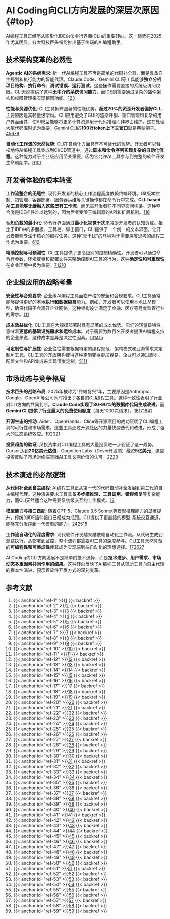 # AI Coding向CLI方向发展的深层次原因 {#top}

<!-- markdownlint-disable MD051 -->

AI编程工具正经历从图形化IDE向命令行界面(CLI)的重要转向。这一趋势在2025年尤其明显，各大科技巨头纷纷推出基于终端的AI编程助手。

## 技术架构变革的必然性

**Agentic AI的系统需求**: 新一代AI编程工具不再是简单的代码补全器，而是具备自主规划和执行能力的智能代理。Claude Code、Gemini CLI等工具能够**独立分析项目结构、执行命令、调试错误、运行测试**，这些操作需要直接的系统级访问权限。CLI天然提供了这种**无中介的系统访问能力**，而IDE则需要通过复杂的插件架构和权限管理来实现相同功能。[1](#ref-1)[2](#ref-2)[3](#ref-3)

**性能与资源优化**: CLI工具拥有显著的性能优势。**超过70%的资深开发者偏好CLI**，主要原因是其轻量级架构。CLI应用避免了GUI的渲染开销、窗口管理和复杂的用户界面组件，使AI模型能够将更多计算资源用于代码推理而非界面维护。这在处理大型代码库时尤为重要，Gemini CLI的**100万token上下文窗口**就是典型例子。[4](#ref-4)[5](#ref-5)[6](#ref-6)[7](#ref-7)[8](#ref-8)

**自动化工作流的天然优势**: CLI在自动化方面具有不可替代的优势。开发者可以轻松地将AI编程工具集成到CI/CD管道中，通过**脚本和命令序列实现复杂的自动化流程**。这种能力对于企业级应用至关重要，因为它允许AI工具参与到完整的软件开发生命周期中。[9](#ref-9)[10](#ref-10)[1](#ref-1)

## 开发者体验的根本转变

**工作流整合的无缝性**: 现代开发者的核心工作流程高度依赖终端环境。Git版本控制、包管理、容器部署、服务器运维等关键操作都在命令行中完成。**CLI-based AI工具能够无缝融入这些既有工作流**，而无需开发者在不同界面间切换。这种整合度是IDE插件难以达到的，因为后者受限于编辑器的API和扩展机制。[11](#ref-11)[6](#ref-6)

**认知负载的最小化**: 命令行界面通过**最小化视觉干扰**来减少开发者的认知负载。相比于IDE中的多面板、工具栏、弹出窗口，CLI提供了一个统一的文本界面，让开发者能够专注于核心的编程任务。这种"无干扰"的环境对于需要深度思考的编程工作尤为重要。[6](#ref-6)[12](#ref-12)

**精确控制与可预测性**: CLI工具提供了更高级别的控制精确性。开发者可以通过命令行参数、环境变量和配置文件来精确控制AI工具的行为，这种**确定性和可重现性**在企业环境中极为重要。[7](#ref-7)[12](#ref-12)[10](#ref-10)

## 企业级应用的战略考量

**安全性与合规要求**: 企业级AI编程工具面临严格的安全和合规要求。CLI工具通常能够提供更好的**本地执行和数据隔离**能力。例如，开发者可以使用本地LLM模型，确保代码不会离开企业网络。这种架构设计满足了金融、医疗等高度监管行业的需求。[1](#ref-1)[11](#ref-11)

**成本效益优化**: CLI工具在大规模部署时具有显著的成本优势。它们的轻量级特性意味着**更低的基础设施需求和运维成本**。对于需要为数百名开发者提供AI编程支持的企业来说，这种成本差异是决定性因素。[13](#ref-13)[14](#ref-14)[15](#ref-15)

**可定制性与扩展性**: 企业往往需要根据特定的编程规范、架构模式和业务需求来定制AI工具。CLI工具的开放架构使得这种定制变得更加容易，企业可以通过脚本、配置文件和API集成来实现深度定制。[5](#ref-5)[11](#ref-11)[1](#ref-1)

## 市场动态与竞争格局

**技术巨头的战略布局**: 2025年被称为"终端复兴"年，主要原因是Anthropic、Google、OpenAI等公司同时推出了各自的CLI编程工具。这种一致性表明了行业对CLI方向的共同判断。**Claude Code实现了80-90%的数据库代码生成改进**，而**Gemini CLI提供了行业最大的免费使用额度**（每天1000次请求）。[16](#ref-16)[17](#ref-17)[18](#ref-18)[4](#ref-4)[1](#ref-1)

**开源生态的推动**: Aider、OpenHands、Cline等开源项目的成功证明了CLI编程工具的可行性和市场需求。这些工具通过开源社区的力量快速迭代和改进，形成了强大的生态系统效应。[19](#ref-19)[20](#ref-20)[21](#ref-21)

**投资趋势的验证**: 风投资本对CLI编程工具的大量投资进一步验证了这一趋势。Cursor达到**20亿美元估值**，Cognition Labs（Devin开发商）融资**5亿美元**，这些投资反映了市场对终端基础AI工具长期价值的认可。[22](#ref-22)[23](#ref-23)

## 技术演进的必然逻辑

**从代码补全到自主编程**: AI编程工具正从第一代的代码自动补全发展到第三代的自主编程代理。这种演进要求工具具备**多步骤推理、工具调用、错误修复**等复杂能力，而CLI天然适合这种需要系统级交互的工作模式。[18](#ref-18)

**模型能力与接口匹配**: 随着GPT-5、Claude 3.5 Sonnet等模型推理能力的显著提升，传统的IDE插件接口已经成为瓶颈。CLI提供了更直接的模型-系统交互通道，能够充分发挥新一代模型的能力。[24](#ref-24)[25](#ref-25)[18](#ref-18)

**工作流自动化的深度需求**: 现代软件开发越来越依赖自动化工作流。从代码生成到测试执行，从部署到监控，整个流程都需要AI工具的深度参与。CLI工具天然具备的**可编程性和可集成性**使其成为实现端到端自动化的理想选择。[17](#ref-17)[26](#ref-26)[27](#ref-27)

AI Coding向CLI方向发展不是简单的技术选择，而是**技术进步、用户需求、市场动态多重因素共同作用的结果**。这种转向反映了AI编程工具从辅助工具向自主代理的根本性演进，预示着软件开发方式的深刻变革。

## 参考文献

 1. {{< anchor id="ref-1" >}}[1](https://www.prompt.security/blog/ai-coding-assistants-make-a-cli-comeback) {{< backref >}}
 2. {{< anchor id="ref-2" >}}[2](https://www.anthropic.com/claude-code) {{< backref >}}
 3. {{< anchor id="ref-3" >}}[3](https://github.com/resources/articles/ai/what-is-agentic-ai) {{< backref >}}
 4. {{< anchor id="ref-4" >}}[4](https://blog.google/technology/developers/introducing-gemini-cli-open-source-ai-agent/) {{< backref >}}
 5. {{< anchor id="ref-5" >}}[5](https://www.qodo.ai/blog/best-ai-coding-assistant-tools/) {{< backref >}}
 6. {{< anchor id="ref-6" >}}[6](https://itsmehari.in/blog/terminal-Ai-vs-IDE-Ai-comparison-2025-trends.html) {{< backref >}}
 7. {{< anchor id="ref-7" >}}[7](https://labs.appligent.com/appligent-labs/the-advantages-of-command-line-interfaces-over-sdks-and-dlls) {{< backref >}}
 8. {{< anchor id="ref-8" >}}[8](https://blog.iron.io/pros-and-cons-of-a-command-line-interface/) {{< backref >}}
 9. {{< anchor id="ref-9" >}}[9](https://www.alooba.com/skills/tools/devops/command-line-scripting/) {{< backref >}}
 10. {{< anchor id="ref-10" >}}[10](https://arthvhanesa.hashnode.dev/5-reasons-why-command-line-interface-cli-is-more-efficient-than-gui) {{< backref >}}
 11. {{< anchor id="ref-11" >}}[11](https://getstream.io/blog/agentic-cli-tools/) {{< backref >}}
 12. {{< anchor id="ref-12" >}}[12](https://dev.to/forgecode/cli-vs-ide-coding-agents-choose-the-right-one-for-10x-productivity-5gkc) {{< backref >}}
 13. {{< anchor id="ref-13" >}}[13](https://getdx.com/blog/ai-roi-enterprise/) {{< backref >}}
 14. {{< anchor id="ref-14" >}}[14](https://www.damcogroup.com/insights/report/ai-coding-assistants) {{< backref >}}
 15. {{< anchor id="ref-15" >}}[15](https://www.augmentcode.com/guides/cto-s-guide-to-ai-development-tool-roi) {{< backref >}}
 16. {{< anchor id="ref-16" >}}[16](https://techcrunch.com/2025/07/15/ai-coding-tools-are-shifting-to-a-surprising-place-the-terminal/) {{< backref >}}
 17. {{< anchor id="ref-17" >}}[17](https://www.infosys.com/iki/perspectives/agentic-ai-software-development.html) {{< backref >}}
 18. {{< anchor id="ref-18" >}}[18](https://www.linkedin.com/pulse/great-ai-coding-cli-showdown-why-developers-ditching-ides-varis-a-4lwac) {{< backref >}}
 19. {{< anchor id="ref-19" >}}[19](https://www.shakudo.io/blog/best-ai-coding-assistants) {{< backref >}}
 20. {{< anchor id="ref-20" >}}[20](https://aider.chat) {{< backref >}}
 21. {{< anchor id="ref-21" >}}[21](https://cline.bot) {{< backref >}}
 22. {{< anchor id="ref-22" >}}[22](https://www.wsj.com/articles/cognition-cinches-about-500-million-to-advance-ai-code-generation-business-f65f71a9) {{< backref >}}
 23. {{< anchor id="ref-23" >}}[23](https://www.crescendo.ai/news/latest-vc-investment-deals-in-ai-startups) {{< backref >}}
 24. {{< anchor id="ref-24" >}}[24](https://openai.com/index/introducing-gpt-5/) {{< backref >}}
 25. {{< anchor id="ref-25" >}}[25](https://www.anthropic.com/news/claude-3-5-sonnet) {{< backref >}}
 26. {{< anchor id="ref-26" >}}[26](https://kanerika.com/blogs/ai-workflow-automation/) {{< backref >}}
 27. {{< anchor id="ref-27" >}}[27](https://www.stack-ai.com/blog/top-examples-of-ai-use-in-the-enterprise) {{< backref >}}
 28. {{< anchor id="ref-28" >}}[28](https://www.reddit.com/r/ChatGPTCoding/comments/1gsqxm5/codai_ai_code_assistant_in_terminal_with/) {{< backref >}}
 29. {{< anchor id="ref-29" >}}[29](https://blog.netnerds.net/2024/10/aider-is-awesome/) {{< backref >}}
 30. {{< anchor id="ref-30" >}}[30](https://codesignal.com/report-developers-and-ai-coding-assistant-trends/) {{< backref >}}
 31. {{< anchor id="ref-31" >}}[31](https://codeassist.google) {{< backref >}}
 32. {{< anchor id="ref-32" >}}[32](https://codesubmit.io/blog/ai-code-tools/) {{< backref >}}
 33. {{< anchor id="ref-33" >}}[33](https://spacelift.io/blog/ai-coding-assistant-tools) {{< backref >}}
 34. {{< anchor id="ref-34" >}}[34](https://zencoder.ai/blog/ai-tools-for-developers) {{< backref >}}
 35. {{< anchor id="ref-35" >}}[35](http://willmcgugan.github.io/announcing-toad/) {{< backref >}}
 36. {{< anchor id="ref-36" >}}[36](https://www.reddit.com/r/learnprogramming/comments/10pcflg/is_learning_how_to_use_clis_vital_to_the_majority/) {{< backref >}}
 37. {{< anchor id="ref-37" >}}[37](https://www.reddit.com/r/ClaudeAI/comments/1lqgskt/why_cli_is_better_than_ide/) {{< backref >}}
 38. {{< anchor id="ref-38" >}}[38](https://docs.github.com/en/enterprise-cloud@latest/copilot/tutorials/rolling-out-github-copilot-at-scale/enabling-developers/integrating-agentic-ai) {{< backref >}}
 39. {{< anchor id="ref-39" >}}[39](https://github.com/resources/articles/software-development/what-is-a-cli) {{< backref >}}
 40. {{< anchor id="ref-40" >}}[40](https://www.producthunt.com/p/general/coding-with-an-ai-ide-visual-vs-ai-cli-terminal-what-s-better) {{< backref >}}
 41. {{< anchor id="ref-41" >}}[41](https://www.hashicorp.com/en/blog/which-terraform-workflow-should-i-use-vcs-cli-or-api) {{< backref >}}
 42. {{< anchor id="ref-42" >}}[42](https://www.reddit.com/r/linux/comments/1qyp0z/what_are_practical_reasons_to_use_terminalbased/) {{< backref >}}
 43. {{< anchor id="ref-43" >}}[43](https://newsletter.pragmaticengineer.com/p/how-ai-will-change-software-engineering) {{< backref >}}
 44. {{< anchor id="ref-44" >}}[44](https://www.linkedin.com/pulse/revolutionizing-coding-real-time-ides-vs-cli-based-tools-agrawal-hpsec) {{< backref >}}
 45. {{< anchor id="ref-45" >}}[45](https://news.ycombinator.com/item?id=44623953) {{< backref >}}
 46. {{< anchor id="ref-46" >}}[46](https://dev.to/forgecode/cli-vs-ide-coding-agents-choose-the-right-one-for-10x-productivity-5gkc/comments) {{< backref >}}
 47. {{< anchor id="ref-47" >}}[47](https://addyo.substack.com/p/the-70-problem-hard-truths-about) {{< backref >}}
 48. {{< anchor id="ref-48" >}}[48](https://www.reddit.com/r/AskProgramming/comments/1mkwgid/why_do_developers_still_use_vim_in_2025/) {{< backref >}}
 49. {{< anchor id="ref-49" >}}[49](https://sanalabs.com/agents-blog/enterprise-ai-workflow-tools-2025) {{< backref >}}
 50. {{< anchor id="ref-50" >}}[50](https://www.gumloop.com) {{< backref >}}
 51. {{< anchor id="ref-51" >}}[51](https://community.openai.com/t/alpha-wave-agents-better-autonomous-task-completion/250897) {{< backref >}}
 52. {{< anchor id="ref-52" >}}[52](https://www.reddit.com/r/AI_Agents/comments/1js1xjz/lets_build_our_own_agentic_loop_running_in_our/) {{< backref >}}
 53. {{< anchor id="ref-53" >}}[53](https://www.willowtreeapps.com/craft/building-ai-agents-with-plan-and-execute) {{< backref >}}
 54. {{< anchor id="ref-54" >}}[54](https://aws.amazon.com/what-is/agentic-ai/) {{< backref >}}
 55. {{< anchor id="ref-55" >}}[55](https://www.inspyrsolutions.com/the-power-of-automation-scripting-your-way-to-productivity/) {{< backref >}}
 56. {{< anchor id="ref-56" >}}[56](https://aiagentstore.ai/ai-agent/codex-cli) {{< backref >}}
 57. {{< anchor id="ref-57" >}}[57](https://www.reddit.com/r/Python/comments/x3poxm/when_is_writing_scripts_for_automating_at_work/) {{< backref >}}
 58. {{< anchor id="ref-58" >}}[58](https://www.reddit.com/r/AI_Agents/comments/1il8b1i/my_guide_on_what_tools_to_use_to_build_ai_agents/) {{< backref >}}
 59. {{< anchor id="ref-59" >}}[59](https://www.bixal.com/blog/why-every-developer-should-master-command-line-interface) {{< backref >}}
